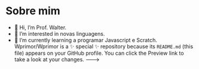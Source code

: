 # Sobre mim
- 👋 Hi, I’m Prof. Walter.
- 👀 I’m interested in  novas linguagens.
- 🌱 I’m currently learning  a programar Javascript e Scratch.
Wprimor/Wprimor is a ✨ special ✨ repository because its `README.md` (this file) appears on your GitHub profile.
You can click the Preview link to take a look at your changes.
--->
